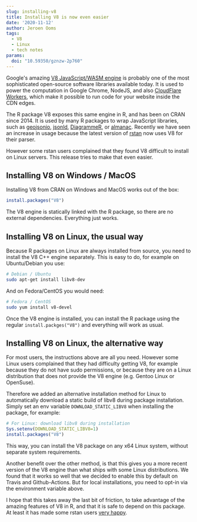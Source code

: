```yaml
---
slug: installing-v8
title: Installing V8 is now even easier
date: '2020-11-12'
author: Jeroen Ooms
tags:
  - V8
  - Linux
  - tech notes
params:
  doi: "10.59350/gznzw-2p760"
---
```


Google's amazing [V8 JavaScript/WASM engine](https://v8.dev/) is probably one of the most sophisticated open-source software libraries available today. It is used to power the computation in Google Chrome, NodeJS, and also [CloudFlare Workers](https://developers.cloudflare.com/workers/learning/how-workers-works), which make it possible to run code for your website inside the CDN edges.

The R package V8 exposes this same engine in R, and has been on CRAN since 2014. It is used by many R packages to wrap JavaScript libraries, such as [geojsonio](https://docs.ropensci.org/geojsonio/), [jsonld](https://docs.ropensci.org/jsonld/), [DiagrammeR](https://github.com/rich-iannone/DiagrammeRsvg), or [almanac](https://davisvaughan.github.io/almanac/). Recently we have seen an increase in usage because the latest version of [rstan](https://mc-stan.org/rstan/) now uses V8 for their parser. 

However some rstan users complained that they found V8 difficult to install on Linux servers. This release tries to make that even easier.

## Installing V8 on Windows / MacOS

Installing V8 from CRAN on Windows and MacOS works out of the box:

```r
install.packages("V8")
```

The V8 engine is statically linked with the R package, so there are no external dependencies. Everything just works.

## Installing V8 on Linux, the usual way

Because R packages on Linux are always installed from source, you need to install the V8 C++ engine separately. This is easy to do, for example on Ubuntu/Debian you use:

```sh
# Debian / Ubuntu
sudo apt-get install libv8-dev
```

And on Fedora/CentOS you would need:

```sh
# Fedora / CentOS
sudo yum install v8-devel
```

Once the V8 engine is installed, you can install the R package using the regular `install.packges("V8")` and everything will work as usual.

## Installing V8 on Linux, the alternative way

For most users, the instructions above are all you need. However some Linux users complained that they had difficulty getting V8, for example because they do not have sudo permissions, or because they are on a Linux distribution that does not provide the V8 engine (e.g. Gentoo Linux or OpenSuse).

Therefore we added an alternative installation method for Linux to automatically download a static build of libv8 during package installation. Simply set an env variable `DOWNLOAD_STATIC_LIBV8` when installing the package, for example:

```r
# For Linux: download libv8 during installation
Sys.setenv(DOWNLOAD_STATIC_LIBV8=1)
install.packages("V8")
```

This way, you can install the V8 package on any x64 Linux system, without separate system requirements. 

Another benefit over the other method, is that this gives you a more recent version of the V8 engine than what ships with some Linux distributions. We found that it works so well that we decided to enable this by default on Travis and Github-Actions. But for local installations, you need to opt-in via the environment variable above.

I hope that this takes away the last bit of friction, to take advantage of the amazing features of V8 in R, and that it is safe to depend on this package. At least it has made some rstan users [very happy](https://github.com/stan-dev/rstan/issues/831#issuecomment-717614929).
